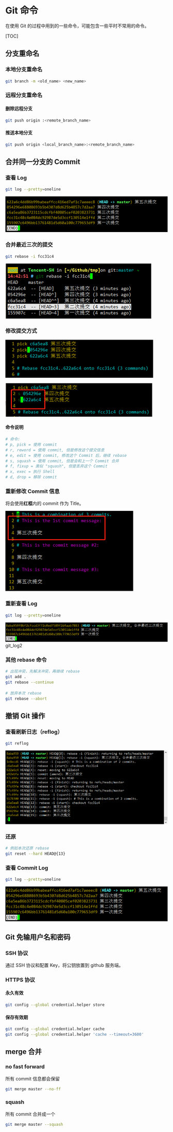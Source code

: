 # Git 命令

在使用 Git 的过程中用到的一些命令，可能包含一些平时不常用的命令。

[TOC]

## 分支重命名

### 本地分支重命名

```bash
git branch -m <old_name> <new_name>
```

### 远程分支重命名

#### 删除远程分支

```bash
git push origin :<remote_branch_name>
```

#### 推送本地分支

```bash
git push origin <local_branch_name>:<remote_branch_name>
```

## 合并同一分支的 Commit

### 查看 Log

```bash
git log --pretty=oneline
```

![git_log](1571467322085.png)

### 合并最近三次的提交

```bash
git rebase -i fcc31c4
```

![git_rebase](1571467460053.png)

### 修改提交方式

![origin](1571467555288.png)

![new](1571467774664.png)

#### 命令说明

```bash
# 命令:
# p, pick = 使用 commit
# r, reword = 使用 commit, 但是修改这个提交信息
# e, edit = 使用 commit, 修改这个 Commit 后，继续 rebase
# s, squash = 使用 commit, 但是会和上一个 Commit 合并
# f, fixup = 类似 "squash", 但是丢弃这个 Commit
# x, exec = 执行 Shell
# d, drop = 移除 commit
```

### 重新修改 Commit 信息

将会使用**红框**内的 commit 作为 Title。

![modify_commit](1571468333434.png)

### 重新查看 Log

```bash
git log --pretty=oneline
```

![git_log2](1571468492108.png)git_log2

### 其他 rebase 命令

```bash
# 出现冲突，先解决冲突，再继续 rebase
git add .
git rebase --continue

# 放弃本次 rebase
git rebase --abort
```

## 撤销 Git 操作

### 查看刷新日志（reflog）

```bash
git reflog
```

![git_reflog](1571468934496.png)

### 还原

```bash
# 例如本次还原 rebase
git reset --hard HEAD@{13}
```

### 查看 Commit Log

```bash
git log --pretty=oneline
```

![git_log3](1571469175219.png)

## Git 免输用户名和密码

### SSH 协议

通过 SSH 协议和配置 Key，将公钥放置到 github 服务端。

### HTTPS 协议

#### 永久有效

```bash
git config --global credential.helper store
```

#### 保存有效期

```bash
git config --global credential.helper cache
git config --global credential.helper 'cache --timeout=3600'
```

## merge 合并

### no  fast forward

所有 commit 信息都会保留

```bash
git merge master --no-ff
```

### squash

所有 commit 合并成一个

```bash
git merge master --squash
```
